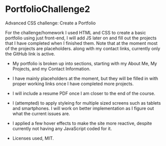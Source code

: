 # PortfolioChallenge2
Advanced CSS challenge: Create a Portfolio

For the challenge/homework I used HTML and CSS to create a basic portfolio using just front-end, I will add JS later on and fill out the projects that I have completed when I finished them. Note that at the moment most of the projects are placeholders. along with my contact links, currently only the GitHub link is active.

* My portfolio is broken up into sections, starting with my About Me, My Projects, and my Contact Information.

* I have mainly placeholders at the moment, but they will be filled in with proper working links once I have completed more projects.

* I will include a resume PDF once I am closer to the end of the course.

* I (attempted) to apply styleing for multiple sized screens such as tablets and smartphones. I will work on better implementation as I figure out what the current issues are.

* I applied a few hover effects to make the site more reactive, despite currently not having any JavaScript coded for it.

* Licenses used, MIT.
